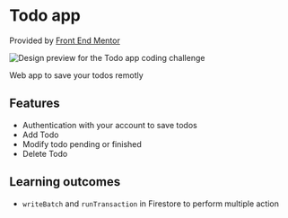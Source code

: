 # Todo app

Provided by [Front End Mentor](https://frontendmentor.io)

![Design preview for the Todo app coding challenge](https://res.cloudinary.com/dz209s6jk/image/upload/f_auto,q_auto,w_700/Challenges/llcq9eiv3ney5tkxgdtu.jpg)

Web app to save your todos remotly

## Features

- Authentication with your account to save todos
- Add Todo
- Modify todo pending or finished
- Delete Todo

## Learning outcomes

- `writeBatch` and `runTransaction` in Firestore to perform multiple action
